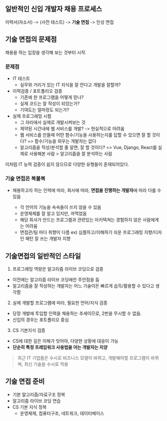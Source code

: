 ## 일반적인 신입 개발자 채용 프로세스
이력서(자소서) -> (사전 테스트) -> **기술 면접** -> 인성 면접

## 기술 면접의 문제점
채용을 하는 입장을 생각해 보는 것부터 시작.

### 문제점
* IT 테스트
  * 실무와 거리가 있는 IT 지식을 잘 안다고 개발을 잘할까?
* 이력검증 / 포트폴리오 검증
  * 기존에 한 프로그램을 어떻게 믿나?
  * 실제 코드는 잘 작성이 되었는가?
  * 기여도는 얼마정도 되는가?
* 실제 프로그래밍 시험
  * 그 자리에서 실제로 개발시켜보는 것
  * 제약된 시간내에 웹 서비스를 개발? -> 현실적으로 어려움
  * 웹 서비스를 만들때 어떤 함수/기능을 사용하는지를 답할 수 있으면 잘 할 것이다?
=> 함수/기능을 외우는 개발자는 없다
  * 알고리즘을 작성/분석할 줄 알면, 잘 할 것이다?
=> Vue, Django, React를 실제로 사용해본 사람 > 알고리즘을 잘 분석하는 사람

이처럼 IT 능력 검증이 쉽지 않으므로 다양한 유형들이 혼재되어있다.

### 기술 면접은 복불복
* 채용하고자 하는 인력에 따라, 회사에 따라, **면접을 진행하는 개발자**에 따라 다를 수 있음

  * 각 언어의 기능을 속속들이 쓰지 않을 수 있음
  * 운영체제를 잘 알고 있지만, 까먹었음
  * 해당 회사가 만드는 프로그램과 관련있는 아키텍쳐는 경험하지 않은 사람에게는 어려움
  * 면접관/팀 마다 취향이 다름
  ex) 심플하고/이해하기 쉬운 프로그래밍 지향/디자인 패턴 잘 쓰는 개발자 지향

## 기술면접의 일반적인 스타일
1. 프로그래밍 역량은 알고리즘 라이브 코딩으로 검증
  * 이전에는 알고리즘 라이브 코딩에만 주안점을 둠
  * 알고리즘을 잘 작성하는 개발자는 어느 기술이든 빠르게 습득/활용할 수 있다고 생각함
2. 실제 개발할 프로그램에 따라, 필요한 언어/지식 검증
  * 당장 개발에 투입할 인력을 채용하는 추세이므로, 2번을 무시할 수 없음.
  * 신입의 경우는 포트폴리오 중심
3. CS 기본지식 검증
  * CS에 대한 깊은 이해가 잇어야, 다양한 상황에 대응이 가능
  * **단순히 특정 프레임워크 사용법을 아는 개발자는 지양**
 >최근 IT 기업들은 수시로 비즈니스 모델이 바뀌고, 개발해야할 프로그램이 바뀌며, 최신 기술을 수시로 적용

## 기술 면접 준비
* 기본 알고리즘/자료구조 정복
* 알고리즘 라이브 코딩 연습
* CS 기본 지식 정복
  * 운영체제, 컴퓨터구조, 네트워크, 데이터베이스
<!--stackedit_data:
eyJoaXN0b3J5IjpbLTY5Njk3MDQ3NywtMzM1MTYwNzU4LC00ND
c2NDc1MjMsLTE4OTUwOTk1NzQsLTIzMDYwODQ0OCwxMjkzOTQx
NDc2LC0yMDg4NzQ2NjEyXX0=
-->